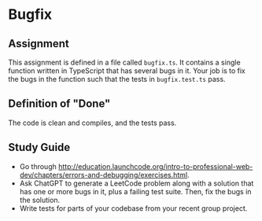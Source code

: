 # Bugfix

## Assignment

This assignment is defined in a file called `bugfix.ts`. It contains a single function written in TypeScript that has several bugs in it. Your job is to fix the bugs in the function such that the tests in `bugfix.test.ts` pass.

## Definition of "Done"

The code is clean and compiles, and the tests pass.

## Study Guide

- Go through http://education.launchcode.org/intro-to-professional-web-dev/chapters/errors-and-debugging/exercises.html.
- Ask ChatGPT to generate a LeetCode problem along with a solution that has one or more bugs in it, plus a failing test suite. Then, fix the bugs in the solution.
- Write tests for parts of your codebase from your recent group project.
